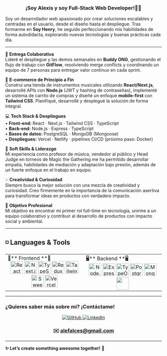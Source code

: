 ### <div align="center">¡Soy Alexis y soy Full-Stack Web Developer!👨‍💻</div>

Soy un desarrollador web apasionado por crear soluciones escalables y centradas en el usuario, desde el diseño hasta el despliegue. Tras formarme en **Soy Henry**, he seguido perfeccionando mis habilidades de forma autodidacta, explorando nuevas tecnologías y buenas prácticas cada día.

---

🚀 **Entrega Colaborativa**  
Lideré el despliegue y las demos semanales en **Buddy ONG**, gestionando el flujo de trabajo con **GitFlow**, resolviendo merge conflicts y coordinando un equipo de 7 personas para entregar valor continuo en cada sprint.

🛒 **E-commerce de Principio a Fin**  
Construí una tienda de instrumentos musicales utilizando **React/Next.js**, desarrollé APIs con **Node.js** (JWT y hashing de contraseñas), implementé un sistema de carrito de compras y diseñé un enfoque **mobile-first** con **Tailwind CSS**. Planifiqué, desarrollé y desplegué la solución de forma integral.

💻 **Tech Stack & Despliegues**  
• **Front-end:** React · Next.js · Tailwind CSS · TypeScript  
• **Back-end:** Node.js · Express · TypeScript  
• **Bases de datos:** PostgreSQL · MongoDB (Mongoose)  
• **Despliegues:** Vercel · Netlify · pipelines CI/CD (próximo paso: Docker)

🤝 **Soft Skills & Liderazgo**  
Mi experiencia como profesor de música, vendedor al público y Head Judge en torneos de Magic the Gathering me ha permitido desarrollar empatía, habilidades de mediación y adaptación bajo presión, además de un fuerte enfoque en el trabajo en equipo.

💡 **Creatividad & Curiosidad**  
Siempre busco la mejor solución con una mezcla de creatividad y curiosidad. Creo firmemente en la importancia de la comunicación asertiva para transformar ideas en productos con verdadero impacto.

🎯 **Objetivo Profesional**  
Mi objetivo es encontrar mi primer rol full-time en tecnología, unirme a un equipo colaborativo y contribuir al desarrollo de productos con impacto social y ambiental.

---

## ◽ Languages & Tools
<table><tr><td valign="top" width="33%">
🚀** Frontend **🚀
<div align="center">
  <a href="https://reactjs.org/" target="_blank"><img src="https://profilinator.rishav.dev/skills-assets/react-original-wordmark.svg" alt="React" height="40"/></a>
  <a href="https://nextjs.org/" target="_blank"><img src="https://global.discourse-cdn.com/auth0/optimized/2X/a/ae35edce19e64c53e5d455b22e8a2c82d093d4c9_2_556x500.png" alt="Next.js" height="40"/></a>
  <a href="https://www.typescriptlang.org/" target="_blank"><img src="https://profilinator.rishav.dev/skills-assets/typescript-original.svg" alt="TypeScript" height="40"/></a>
  <a href="https://redux.js.org/" target="_blank"><img src="https://profilinator.rishav.dev/skills-assets/redux-original.svg" alt="Redux" height="40"/></a>
  <a href="https://tailwindcss.com/" target="_blank"><img src="https://tailwindcss.com/_next/static/media/tailwindcss-mark.d52e9897.svg" alt="Tailwind CSS" height="40"/></a>
  <a href="https://sweetalert2.github.io/" target="_blank"><img src="https://rohit-chouhan.gallerycdn.vsassets.io/extensions/rohit-chouhan/sweetalert2-snippet/1.1.2/1625627316335/Microsoft.VisualStudio.Services.Icons.Default" alt="SweetAlert2" height="40"/></a>
   <a href="https://vercel.com/" target="_blank"><img src="https://images.ctfassets.net/crb83veve8xb/2VaNf5PhpBlvKAUKYfmefe/5fdaf99f05704485b02e14e8d4addefb/vercel.webp" alt="Vercel" height="40"/></a>

</div>
</td><td valign="top" width="33%">
🖥️** Backend **🖥️
<div align="center">
  <a href="https://nodejs.org/" target="_blank"><img src="https://profilinator.rishav.dev/skills-assets/nodejs-original-wordmark.svg" alt="Node.js" height="40"/></a>
  <a href="https://expressjs.com/" target="_blank"><img src="https://profilinator.rishav.dev/skills-assets/express-original-wordmark.svg" alt="Express.js" height="40"/></a>
  <a href="https://typeorm.io/" target="_blank"><img src="https://img.icons8.com/color/48/000000/typeorm.png](https://encrypted-tbn0.gstatic.com/images?q=tbn:ANd9GcScqk5IbqqjndCgmdmCo7joL701uAxwPl-ToJ9ViCzOpdGoq_YhK2XPA2eYd9MkDZkZMsI&usqp=CAU" alt="TypeORM" height="40"/></a>
  <a href="https://www.postgresql.org/" target="_blank"><img src="https://profilinator.rishav.dev/skills-assets/postgresql-original-wordmark.svg" alt="PostgreSQL" height="40"/></a>
  <a href="https://www.mongodb.com/" target="_blank"><img src="https://profilinator.rishav.dev/skills-assets/mongodb-original-wordmark.svg" alt="MongoDB" height="40"/></a>
  <a href="https://render.com/" target="_blank"><img src="https://img.icons8.com/fluency/48/000000/render.png alt="Render" height="40"/></a>
</div>
</td></tr></table>

---

### **¿Quieres saber más sobre mí? ¡Contáctame!**

<div align="center">
  <a href="https://github.com/AleFalces" target="_blank">
    <img src="https://img.shields.io/badge/github-%2324292e.svg?&style=for-the-badge&logo=github&logoColor=white" alt="GitHub"/>
  </a>
  <a href="https://www.linkedin.com/in/alexis-falces-95b892252/" target="_blank">
    <img src="https://img.shields.io/badge/linkedin-%231E77B5.svg?&style=for-the-badge&logo=linkedin&logoColor=white" alt="LinkedIn"/>
  </a>
  <h3>✉️ <a href="mailto:alefalces@gmail.com">alefalces@gmail.com</a></h3>
</div>

---

**✨ Let’s create something awesome together!** 🌟  
